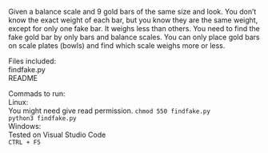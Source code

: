 Given a balance scale and 9 gold bars of the same size and look. You don’t know the exact weight of each bar, but you know they are the same weight, except for only one fake bar. It weighs less than others. You need to find the fake gold bar by only bars and balance scales. You can only place gold bars on scale plates (bowls) and find which scale weighs more or less.  

Files included:  
	findfake.py  
	README  

Commads to run:  
	Linux:  
		You might need give read permission. `chmod 550 findfake.py`  
		`python3 findfake.py`  
	Windows:  
		Tested on Visual Studio Code  
		`CTRL + F5`  
		

